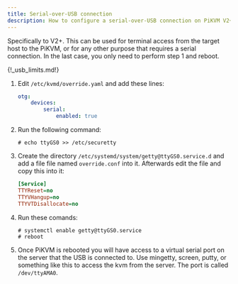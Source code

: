 ```yaml
---
title: Serial-over-USB connection
description: How to configure a serial-over-USB connection on PiKVM V2+
---
```


Specifically to V2+. This can be used for terminal access from the target host to the PiKVM, or for any other purpose that requires a serial connection. In the last case, you only need to perform step 1 and reboot.

{!_usb_limits.md!}

1. Edit `/etc/kvmd/override.yaml` and add these lines:

    ```yaml
    otg:
        devices:
            serial:
                enabled: true
    ```

2. Run the following command:

    ```
    # echo ttyGS0 >> /etc/securetty
    ```

3. Create the directory `/etc/systemd/system/getty@ttyGS0.service.d` and add a file file named `override.conf` into it. Afterwards edit the file and copy this into it:

    ```ini
    [Service]
    TTYReset=no
    TTYVHangup=no
    TTYVTDisallocate=no
    ```

4. Run these comands:

    ```
    # systemctl enable getty@ttyGS0.service
    # reboot
    ```

5. Once PiKVM is rebooted you will have access to a virtual serial port on the server that the USB is connected to. Use mingetty, screen, putty, or something like this to access the kvm from the server. The port is called `/dev/ttyAMA0`.
